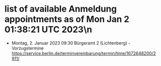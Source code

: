# list of available Anmeldung appointments as of Mon Jan  2 01:38:21 UTC 2023\n
- Montag, 2. Januar 2023 09:30 Bürgeramt 2 (Lichtenberg) - Vorzugstermine https://service.berlin.de/terminvereinbarung/termin/time/1672648200/2911/
